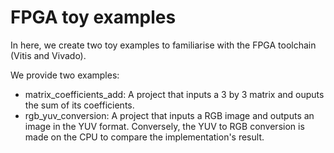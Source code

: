 # FPGA toy examples

In here, we create two toy examples to familiarise with the FPGA toolchain (Vitis and Vivado).

We provide two examples:
- matrix_coefficients_add: A project that inputs a 3 by 3 matrix and ouputs the sum of its coefficients.
- rgb_yuv_conversion: A project that inputs a RGB image and outputs an image in the YUV format. Conversely, the YUV to RGB conversion is made on the CPU to compare the implementation's result.